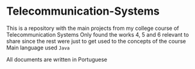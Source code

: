 # Telecommunication-Systems

This is a repository with the main projects from my college course of Telecommunication Systems
Only found the works 4, 5 and 6 relevant to share since the rest were just to get used to the concepts of the course
Main language used `Java`

All documents are written in Portuguese
